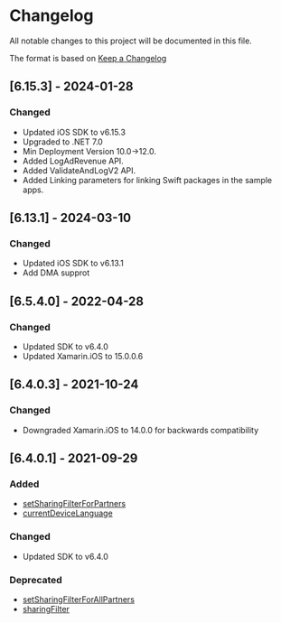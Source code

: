 # Changelog

All notable changes to this project will be documented in this file.

The format is based on [Keep a Changelog](https://keepachangelog.com/en/1.0.0/)

## [6.15.3] - 2024-01-28

### Changed

- Updated iOS SDK to v6.15.3
- Upgraded to .NET 7.0
- Min Deployment Version 10.0->12.0.
- Added LogAdRevenue API.
- Added ValidateAndLogV2 API.
- Added Linking parameters for linking Swift packages in the sample apps.

## [6.13.1] - 2024-03-10

### Changed

- Updated iOS SDK to v6.13.1
- Add DMA supprot

## [6.5.4.0] - 2022-04-28

### Changed

- Updated SDK to v6.4.0
- Updated Xamarin.iOS to 15.0.0.6

## [6.4.0.3] - 2021-10-24

### Changed

- Downgraded Xamarin.iOS to 14.0.0 for backwards compatibility

## [6.4.0.1] - 2021-09-29

### Added

- [setSharingFilterForPartners](https://dev.appsflyer.com/hc/docs/ios-sdk-reference-appsflyerlib#setsharingfilterforpartners)
- [currentDeviceLanguage](https://dev.appsflyer.com/hc/docs/ios-sdk-reference-appsflyerlib#setcurrentdevicelanguage)

### Changed

- Updated SDK to v6.4.0

### Deprecated

- [setSharingFilterForAllPartners](https://dev.appsflyer.com/hc/docs/ios-sdk-reference-appsflyerlib#setsharingfilterforpartners)
- [sharingFilter](https://dev.appsflyer.com/hc/docs/ios-sdk-reference-appsflyerlib#sharingfilter)


